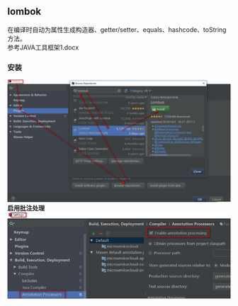 ## lombok
在编译时自动为属性生成构造器、getter/setter、equals、hashcode、toString方法。  
参考JAVA工具框架1.docx  
### 安装
![](./resources/lombok安装1.png)
**启用批注处理**
![](./resources/lombok启用批注处理.png)